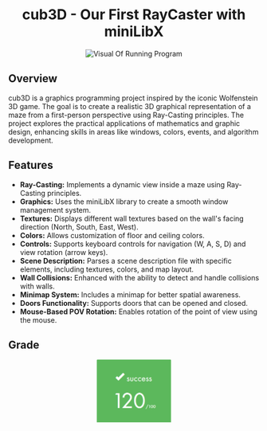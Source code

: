 <h1 align="center">cub3D - Our First RayCaster with miniLibX </h1>

<div align="center">
  <img src="./readme_assets/cub3d.gif" alt="Visual Of Running Program">
</div>

## Overview
cub3D is a graphics programming project inspired by the iconic Wolfenstein 3D game. The goal is to create a realistic 3D graphical representation of a maze from a first-person perspective using Ray-Casting principles. The project explores the practical applications of mathematics and graphic design, enhancing skills in areas like windows, colors, events, and algorithm development.

## Features

- **Ray-Casting:** Implements a dynamic view inside a maze using Ray-Casting principles.
- **Graphics:** Uses the miniLibX library to create a smooth window management system.
- **Textures:** Displays different wall textures based on the wall's facing direction (North, South, East, West).
- **Colors:** Allows customization of floor and ceiling colors.
- **Controls:** Supports keyboard controls for navigation (W, A, S, D) and view rotation (arrow keys).
- **Scene Description:** Parses a scene description file with specific elements, including textures, colors, and map layout.
- **Wall Collisions:** Enhanced with the ability to detect and handle collisions with walls.
- **Minimap System:** Includes a minimap for better spatial awareness.
- **Doors Functionality:** Supports doors that can be opened and closed.
- **Mouse-Based POV Rotation:** Enables rotation of the point of view using the mouse.

## Grade
<div align="center">
  <img src="./readme_assets/grade.png" alt="grade" width="150">
</div>
